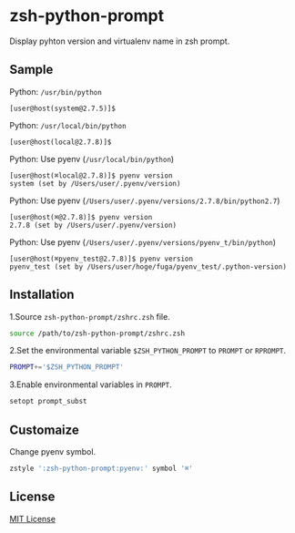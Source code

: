 zsh-python-prompt
======================

Display pyhton version and virtualenv name in zsh prompt.

Sample
------

Python: ``/usr/bin/python``

```console
[user@host(system@2.7.5)]$
```

Python: ``/usr/local/bin/python``

```console
[user@host(local@2.7.8)]$
```

Python: Use pyenv (``/usr/local/bin/python``)

```console
[user@host(⌘local@2.7.8)]$ pyenv version
system (set by /Users/user/.pyenv/version)
```

Python: Use pyenv (``/Users/user/.pyenv/versions/2.7.8/bin/python2.7``)

```console
[user@host(⌘@2.7.8)]$ pyenv version
2.7.8 (set by /Users/user/.pyenv/version)
```

Python: Use pyenv (``/Users/user/.pyenv/versions/pyenv_t/bin/python``)

```console
[user@host(⌘pyenv_test@2.7.8)]$ pyenv version
pyenv_test (set by /Users/user/hoge/fuga/pyenv_test/.python-version)
```

Installation
---------------

1.Source ``zsh-python-prompt/zshrc.zsh`` file.

```sh
source /path/to/zsh-python-prompt/zshrc.zsh
```

2.Set the environmental variable ``$ZSH_PYTHON_PROMPT`` to ``PROMPT`` or ``RPROMPT``.

```sh
PROMPT+='$ZSH_PYTHON_PROMPT'
```

3.Enable environmental variables in ``PROMPT``.

```sh
setopt prompt_subst
```

Customaize
----------

Change pyenv symbol.

```sh
zstyle ':zsh-python-prompt:pyenv:' symbol '⌘'
```

## License

[MIT License](LICENSE)
